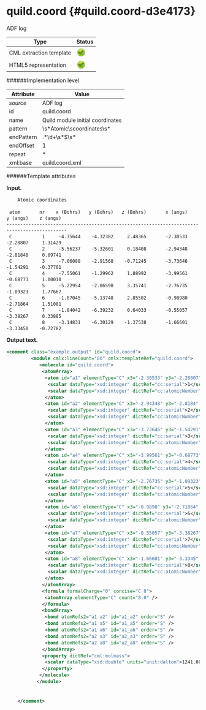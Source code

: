 # quild.coord {#quild.coord-d3e4173}

ADF log


| Type                                                                                                                                                | Status                                                                                                                                              |
|----|----|
| CML extraction template                                                                                                                             | ![](/imgs/Total.png)                                                                                                                                |
| HTML5 representation                                                                                                                                | ![](/imgs/Total.png)                                                                                                                                |

######Implementation level

| Attribute                                                                                                                                           | Value                                                                                                                                               |
|----|----|
| *source*                                                                                                                                            | ADF log                                                                                                                                             |
| id                                                                                                                                                  | quild.coord                                                                                                                                         |
| name                                                                                                                                                | Quild module initial coordinates                                                                                                                    |
| pattern                                                                                                                                             | \\s\*Atomic\\scoordinates\\s\*                                                                                                                      |
| endPattern                                                                                                                                          | .\*\\d+\\s\*\$\\s\*                                                                                                                                 |
| endOffset                                                                                                                                           | 1                                                                                                                                                   |
| repeat                                                                                                                                              | \*                                                                                                                                                  |
| xml:base                                                                                                                                            | quild.coord.xml                                                                                                                                     |

######Template attributes

**Input.**

        Atomic coordinates

     atom       nr    x (Bohrs)   y (Bohrs)   z (Bohrs)       x (angs)    y (angs)    z (angs)
    --------------------------------------------------------------------------------------------
     C           1     -4.35644    -4.32382     2.48365       -2.30533    -2.28807     1.31429
     C           2     -5.56237    -5.32601     0.18408       -2.94348    -2.81840     0.09741
     C           3     -7.06088    -2.91568    -0.71245       -3.73646    -1.54291    -0.37701
     C           4     -7.55061    -1.29962     1.88992       -3.99561    -0.68773     1.00010
     C           5     -5.22954    -2.06590     3.35741       -2.76735    -1.09323     1.77667
     C           6     -1.87045    -5.13748     2.85502       -0.98980    -2.71864     1.51081
     C           7     -1.04042    -6.39232     0.64033       -0.55057    -3.38267     0.33885
     C           8     -3.14831    -6.30129    -1.37538       -1.66601    -3.33450    -0.72782
        
        

**Output text.**

```xml
<comment class="example.output" id="quild.coord">
         <module cmlx:lineCount="80" cmlx:templateRef="quild.coord">
            <molecule id="quild.coord">
             <atomArray>
              <atom id="a1" elementType="C" x3="-2.30533" y3="-2.28807" z3="1.31429">
               <scalar dataType="xsd:integer" dictRef="cc:serial">1</scalar>
               <scalar dataType="xsd:integer" dictRef="cc:atomicNumber">6</scalar>
              </atom>
              <atom id="a2" elementType="C" x3="-2.94348" y3="-2.8184" z3="0.09741">
               <scalar dataType="xsd:integer" dictRef="cc:serial">2</scalar>
               <scalar dataType="xsd:integer" dictRef="cc:atomicNumber">6</scalar>
              </atom>
              <atom id="a3" elementType="C" x3="-3.73646" y3="-1.54291" z3="-0.37701">
               <scalar dataType="xsd:integer" dictRef="cc:serial">3</scalar>
               <scalar dataType="xsd:integer" dictRef="cc:atomicNumber">6</scalar>
              </atom>
              <atom id="a4" elementType="C" x3="-3.99561" y3="-0.68773" z3="1.0001">
               <scalar dataType="xsd:integer" dictRef="cc:serial">4</scalar>
               <scalar dataType="xsd:integer" dictRef="cc:atomicNumber">6</scalar>
              </atom>
              <atom id="a5" elementType="C" x3="-2.76735" y3="-1.09323" z3="1.77667">
               <scalar dataType="xsd:integer" dictRef="cc:serial">5</scalar>
               <scalar dataType="xsd:integer" dictRef="cc:atomicNumber">6</scalar>
              </atom>
              <atom id="a6" elementType="C" x3="-0.9898" y3="-2.71864" z3="1.51081">
               <scalar dataType="xsd:integer" dictRef="cc:serial">6</scalar>
               <scalar dataType="xsd:integer" dictRef="cc:atomicNumber">6</scalar>
              </atom>
              <atom id="a7" elementType="C" x3="-0.55057" y3="-3.38267" z3="0.33885">
               <scalar dataType="xsd:integer" dictRef="cc:serial">7</scalar>
               <scalar dataType="xsd:integer" dictRef="cc:atomicNumber">6</scalar>
              </atom>
              <atom id="a8" elementType="C" x3="-1.66601" y3="-3.3345" z3="-0.72782">
               <scalar dataType="xsd:integer" dictRef="cc:serial">8</scalar>
               <scalar dataType="xsd:integer" dictRef="cc:atomicNumber">6</scalar>
              </atom>
             </atomArray>
             <formula formalCharge="0" concise="C 8">
              <atomArray elementType="C" count="8.0" />
             </formula>
             <bondArray>
              <bond atomRefs2="a1 a2" id="a1_a2" order="S" />
              <bond atomRefs2="a1 a5" id="a1_a5" order="S" />
              <bond atomRefs2="a1 a6" id="a1_a6" order="S" />
              <bond atomRefs2="a2 a3" id="a2_a3" order="S" />
              <bond atomRefs2="a2 a8" id="a2_a8" order="S" />           
             </bondArray>
             <property dictRef="cml:molmass">
              <scalar dataType="xsd:double" units="unit:dalton">1241.0054</scalar>
             </property>
            </molecule>
           </module>
    
    
    </comment>
```
